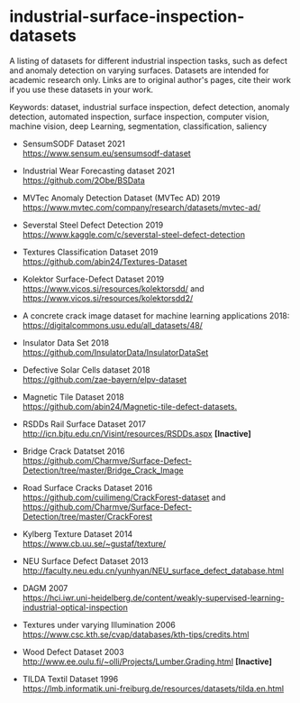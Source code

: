 # industrial-surface-inspection-datasets
A listing of datasets for different industrial inspection tasks, such as defect and anomaly detection on varying surfaces.
Datasets are intended for academic research only. Links are to original author's pages, cite their work if you use these datasets in your work.

Keywords: dataset, industrial surface inspection, defect detection, anomaly detection,
automated inspection, surface inspection, computer vision, machine vision, deep Learning, 
segmentation, classification, saliency


* SensumSODF Dataset 2021<br />
https://www.sensum.eu/sensumsodf-dataset

* Industrial Wear Forecasting dataset 2021<br />
https://github.com/2Obe/BSData

* MVTec Anomaly Detection Dataset (MVTec AD) 2019<br />
https://www.mvtec.com/company/research/datasets/mvtec-ad/

* Severstal Steel Defect Detection 2019<br />
https://www.kaggle.com/c/severstal-steel-defect-detection

* Textures Classification Dataset 2019<br />
https://github.com/abin24/Textures-Dataset

* Kolektor Surface-Defect Dataset 2019<br />
https://www.vicos.si/resources/kolektorsdd/
and
https://www.vicos.si/resources/kolektorsdd2/

* A concrete crack image dataset for machine learning applications 2018:<br />
https://digitalcommons.usu.edu/all_datasets/48/

* Insulator Data Set 2018<br />
https://github.com/InsulatorData/InsulatorDataSet

* Defective Solar Cells dataset 2018<br />
https://github.com/zae-bayern/elpv-dataset

* Magnetic Tile Dataset 2018<br />
<https://github.com/abin24/Magnetic-tile-defect-datasets.>

* RSDDs Rail Surface Dataset 2017<br />
http://icn.bjtu.edu.cn/Visint/resources/RSDDs.aspx **[Inactive]** 

* Bridge Crack Datatset 2016<br />
https://github.com/Charmve/Surface-Defect-Detection/tree/master/Bridge_Crack_Image

* Road Surface Cracks Dataset 2016<br />
https://github.com/cuilimeng/CrackForest-dataset 
and
https://github.com/Charmve/Surface-Defect-Detection/tree/master/CrackForest

* Kylberg Texture Dataset 2014<br />
https://www.cb.uu.se/~gustaf/texture/

* NEU Surface Defect Dataset 2013<br />
http://faculty.neu.edu.cn/yunhyan/NEU_surface_defect_database.html<br />
<!---
Link to dataset can be found in the following pdf document<br />
https://github.com/abin24/Surface-Inspection-defect-detection-dataset/blob/master/NEU_surface_defect_database.pdf
-->

* DAGM 2007<br />
https://hci.iwr.uni-heidelberg.de/content/weakly-supervised-learning-industrial-optical-inspection

* Textures under varying Illumination 2006<br />
https://www.csc.kth.se/cvap/databases/kth-tips/credits.html

* Wood Defect Dataset 2003<br />
http://www.ee.oulu.fi/~olli/Projects/Lumber.Grading.html **[Inactive]** 

* TILDA Textil Dataset 1996<br />
https://lmb.informatik.uni-freiburg.de/resources/datasets/tilda.en.html



